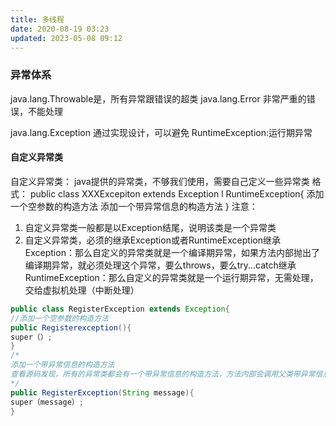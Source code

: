 ```yaml
---
title: 多线程
date: 2020-08-19 03:23
updated: 2023-05-08 09:12
---
```

### 异常体系

java.lang.Throwable是，所有异常跟错误的超类
		java.lang.Error 非常严重的错误，不能处理
		
java.lang.Exception 通过实现设计，可以避免
		RuntimeException:运行期异常

#### 自定义异常类
自定义异常类：
	java提供的异常类，不够我们使用，需要自己定义一些异常类
格式：
	public class XXXExcepiton extends Exception l RuntimeException{
		添加一个空参数的构造方法
		添加一个带异常信息的构造方法
	}
注意：
1. 自定义异常类一般都是以Exception结尾，说明该类是一个异常类
2. 自定义异常类，必须的继承Exception或者RuntimeException继承Exception：那么自定义的异常类就是一个编译期异常，如果方法内部抛出了编译期异常，就必须处理这个异常，要么throws，要么try...catch继承RuntimeException：那么自定义的异常类就是一个运行期异常，无需处理，交给虚拟机处理（中断处理）
```java
public class RegisterException extends Exception{
//添加一个空参数的构造方法
public Registerexception(){
super（）;
}
/*
添加一个带异常信息的构造方法
查看源码发现，所有的异常类都会有一个带异常信息的构造方法，方法内部会调用父类带异常信息的构造方法，让父类来处理这个异常信息
*/
public RegisterException(String message){
super（message）;
}
```
